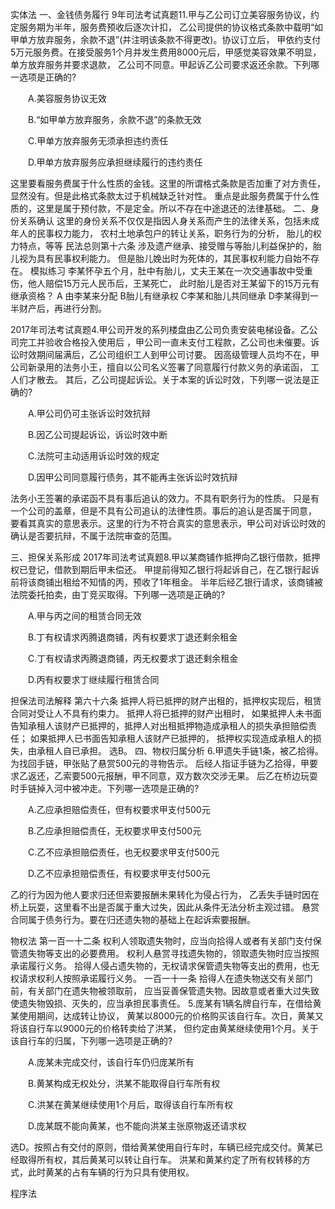 实体法
一、金钱债务履行
9年司法考试真题11.甲与乙公司订立美容服务协议，约定服务期为半年，服务费预收后逐次计扣，
乙公司提供的协议格式条款中载明“如甲单方放弃服务，余款不退”(并注明该条款不得更改)。协议订立后，
甲依约支付5万元服务费。在接受服务1个月并发生费用8000元后，甲感觉美容效果不明显，单方放弃服务并要求退款，
乙公司不同意。甲起诉乙公司要求返还余款。下列哪一选项是正确的?

　　A.美容服务协议无效

　　B.“如甲单方放弃服务，余款不退”的条款无效

　　C.甲单方放弃服务无须承担违约责任

　　D.甲单方放弃服务应承担继续履行的违约责任

这里要看服务费属于什么性质的金钱。这里的所谓格式条款是否加重了对方责任，显然没有。但是此格式条款太过于机械缺乏针对性。
重点是此服务费属于什么性质的，这里是属于预付款，不是定金。所以不存在中途退还的法律基础。
二、身份关系确认
这里的身份关系不仅仅是指因人身关系而产生的法律关系，包括未成年人的民事权力能力，
农村土地承包户的转让关系，职务行为的分析，
胎儿的权力特点，等等
民法总则第十六条
涉及遗产继承、接受赠与等胎儿利益保护的，胎儿视为具有民事权利能力。
但是胎儿娩出时为死体的，其民事权利能力自始不存在。
模拟练习
李某怀孕五个月，肚中有胎儿，丈夫王某在一次交通事故中受重伤，他人赔偿15万元人民币后，王某死亡，
此时胎儿是否对王某留下的15万元有继承资格？
A 由李某来分配   B胎儿有继承权  C李某和胎儿共同继承
D李某得到一半财产后，再进行分割。

2017年司法考试真题4.甲公司开发的系列楼盘由乙公司负责安装电梯设备。乙公司完工并验收合格投入使用后
，甲公司一直未支付工程款，乙公司也未催要。诉讼时效期间届满后，乙公司组织工人到甲公司讨要。
因高级管理人员均不在，甲公司新录用的法务小王，擅自以公司名义签署了同意履行付款义务的承诺函，
工人们才散去。
其后，乙公司提起诉讼。关于本案的诉讼时效，下列哪一说法是正确的?

　　A.甲公司仍可主张诉讼时效抗辩

　　B.因乙公司提起诉讼，诉讼时效中断

　　C.法院可主动适用诉讼时效的规定

　　D.因甲公司同意履行债务，其不能再主张诉讼时效抗辩

法务小王签署的承诺函不具有事后追认的效力。不具有职务行为的性质。
只是有一个公司的盖章，但是不具有公司追认的法律性质。事后的追认是否属于同意，
要看其真实的意思表示。这里的行为不符合真实的意思表示，甲公司对诉讼时效的确认是否要抗辩，不属于法院审查的范围。



三、担保关系形成
2017年司法考试真题8.甲以某商铺作抵押向乙银行借款，抵押权已登记，借款到期后甲未偿还。
甲提前得知乙银行将起诉自己，在乙银行起诉前将该商铺出租给不知情的丙，预收了1年租金。
半年后经乙银行请求，该商铺被法院委托拍卖，由丁竞买取得。下列哪一选项是正确的?

　　A.甲与丙之间的租赁合同无效

　　B.丁有权请求丙腾退商铺，丙有权要求丁退还剩余租金

　　C.丁有权请求丙腾退商铺，丙无权要求丁退还剩余租金

　　D.丙有权要求丁继续履行租赁合同

   担保法司法解释 第六十六条
抵押人将已抵押的财产出租的，抵押权实现后，租赁合同对受让人不具有约束力。 抵押人将已抵押的财产出租时，
如果抵押人未书面告知承租人该财产已抵押的，抵押人对出租抵押物造成承租人的损失承担赔偿责任；
如果抵押人已书面告知承租人该财产已抵押的，
抵押权实现造成承租人的损失，由承租人自已承担。
选B。
四、物权归属分析
6.甲遗失手链1条，被乙拾得。为找回手链，甲张贴了悬赏500元的寻物告示。
后经人指证手链为乙拾得，甲要求乙返还，乙索要500元报酬，甲不同意，双方数次交涉无果。
后乙在桥边玩耍时手链掉入河中被冲走。下列哪一选项是正确的?

　　A.乙应承担赔偿责任，但有权要求甲支付500元

　　B.乙应承担赔偿责任，无权要求甲支付500元

　　C.乙不应承担赔偿责任，也无权要求甲支付500元

　　D.乙不应承担赔偿责任，有权要求甲支付500元

乙的行为因为他人要求归还但索要报酬未果转化为侵占行为，
乙丢失手链时因在桥上玩耍，这里看不出是否属于重大过失，因此从条件无法分析主观过错。
悬赏合同属于债务行为。要在归还遗失物的基础上在起诉索要报酬。

物权法 第一百一十二条
权利人领取遗失物时，应当向拾得人或者有关部门支付保管遗失物等支出的必要费用。
权利人悬赏寻找遗失物的，领取遗失物时应当按照承诺履行义务。 
拾得人侵占遗失物的，无权请求保管遗失物等支出的费用，也无权请求权利人按照承诺履行义务。
一百一十一条 
拾得人在遗失物送交有关部门前，有关部门在遗失物被领取前，
应当妥善保管遗失物。因故意或者重大过失致使遗失物毁损、灭失的，应当承担民事责任。
5.庞某有1辆名牌自行车，在借给黄某使用期间，达成转让协议，
黄某以8000元的价格购买该自行车。次日，黄某又将该自行车以9000元的价格转卖给了洪某，
但约定由黄某继续使用1个月。关于该自行车的归属，下列哪一选项是正确的?

　　A.庞某未完成交付，该自行车仍归庞某所有

　　B.黄某构成无权处分，洪某不能取得自行车所有权

　　C.洪某在黄某继续使用1个月后，取得该自行车所有权

　　D.庞某既不能向黄某，也不能向洪某主张原物返还请求权

选D。按照占有交付的原则，借给黄某使用自行车时，车辆已经完成交付。黄某已经取得所有权，其后黄某可以转让自行车。
洪某和黄某约定了所有权转移的方式，此时黄某的占有车辆的行为只具有使用权。

 
程序法
